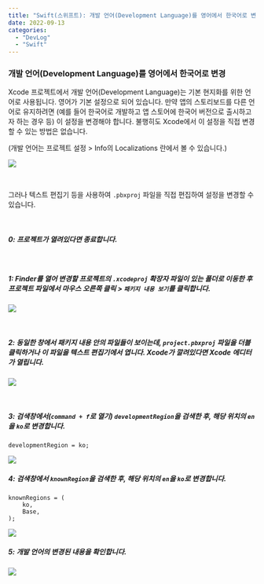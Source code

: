 ```yaml
---
title: "Swift(스위프트): 개발 언어(Development Language)를 영어에서 한국어로 변경"
date: 2022-09-13
categories: 
  - "DevLog"
  - "Swift"
---
```


### **개발 언어(Development Language)를 영어에서 한국어로 변경**

Xcode 프로젝트에서 개발 언어(Development Language)는 기본 현지화를 위한 언어로 사용됩니다. 영어가 기본 설정으로 되어 있습니다. 만약 앱의 스토리보드를 다른 언어로 유지하려면 (예를 들어 한국어로 개발하고 앱 스토어에 한국어 버전으로 출시하고자 하는 경우 등) 이 설정을 변경해야 합니다. 불행히도 Xcode에서 이 설정을 직접 변경할 수 있는 방법은 없습니다.

(개발 언어는 프로젝트 설정 > Info의 Localizations 란에서 볼 수 있습니다.)

 ![](/assets/img/wp-content/uploads/2022/09/스크린샷-2022-09-13-오후-4.08.31.jpg)

 

그러나 텍스트 편집기 등을 사용하여 `.pbxproj` 파일을 직접 편집하여 설정을 변경할 수 있습니다.

 

##### **0: 프로젝트가 열려있다면 종료합니다.**

 

##### **1: Finder를 열어 변경할 프로젝트의 `.xcodeproj` 확장자 파일이 있는 폴더로 이동한 후 프로젝트 파일에서 마우스 오른쪽 클릭 > `패키지 내용 보기`를 클릭합니다.**

 ![](/assets/img/wp-content/uploads/2022/09/스크린샷-2022-09-13-오후-4.00.44.jpg)

 

##### **2: 동일한 창에서 패키지 내용 안의 파일들이 보이는데, `project.pbxproj` 파일을 더블클릭하거나 이 파일을 텍스트 편집기에서 엽니다. Xcode가 깔려있다면 Xcode 에디터가 열립니다.**

 ![](/assets/img/wp-content/uploads/2022/09/스크린샷-2022-09-13-오후-4.01.46.jpg)

 

##### **3: 검색창에서(`command + f`로 열기) `developmentRegion`을 검색한 후, 해당 위치의 `en`을 `ko`로 변경합니다.**

```
developmentRegion = ko;
```

 ![](/assets/img/wp-content/uploads/2022/09/스크린샷-2022-09-13-오후-4.03.02.jpg)

##### **4: 검색창에서 `knownRegion`을 검색한 후, 해당 위치의 `en`을 `ko`로 변경합니다.**

```
knownRegions = (
    ko,
    Base,
);
```

 ![](/assets/img/wp-content/uploads/2022/09/스크린샷-2022-09-13-오후-4.05.03.jpg)

##### **5: 개발 언어의 변경된 내용을 확인합니다.**

 ![](/assets/img/wp-content/uploads/2022/09/스크린샷-2022-09-13-오후-4.06.25.jpg)

